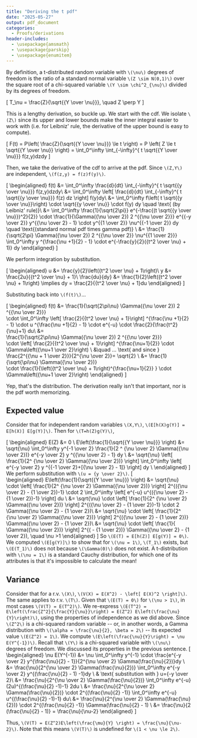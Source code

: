 ```yaml
---
title: "Deriving the t pdf"
date: "2025-05-27"
output: pdf_document
categories:
  - Proofs/derivations
header-includes:
  - \usepackage{amsmath}
  - \usepackage{parskip}
  - \usepackage{enumitem}
---
```


By definition, a t-distributed random variable with `\(\nu\)` degrees of freedom is the ratio of a standard normal variable `\(Z \sim N(0,1)\)` over the square root of a chi-squared variable `\(Y \sim \chi^2_{\nu}\)` divided by its degrees of freedom. 

\[
T_\nu = \frac{Z}{\sqrt{{Y \over \nu}}}, \quad Z \perp Y
\]

This is a lengthy derivation, so buckle up. We start with the cdf. We isolate `\(Z\)` since its upper and lower bounds make the inner integral easier to work with (i.e. for Leibniz' rule, the derivative of the upper bound is easy to compute). 

\[
F(t) = P\left( \frac{Z}{\sqrt{{Y \over \nu}}} \le t \right) = P \left( Z \le t \sqrt{{Y \over \nu}} \right) = \int_0^\infty \int_{-\infty}^{ t \sqrt{{Y \over \nu}}} f(z,y)dzdy
\]

Then, we take the derivative of the cdf to arrive at the pdf. Since `\(Z,Y\)` are independent, `\(f(z,y) = f(z)f(y)\)`.

\[
\begin{aligned}
f(t) &= \int_0^\infty \frac{d}{dt} \int_{-\infty}^{ t \sqrt{{y \over \nu}}} f(z,y)dzdy\\
 &= \int_0^\infty \left[ \frac{d}{dt} \int_{-\infty}^{ t \sqrt{{y \over \nu}}} f(z) dz \right] f(y)dy\\
&= \int_0^\infty f\left( t \sqrt{{y \over \nu}}\right) \cdot \sqrt{{y \over \nu}}  \cdot f(y) dy \quad \text{ (by Leibniz' rule)}\\
&= \int_0^\infty \frac{1}{\sqrt{2\pi}} e^{-\frac{(t \sqrt{{y \over \nu}})^2}{2}} \cdot
\frac{1}{\Gamma({\nu \over 2}) 2 ^{{\nu \over 2}}} 
e^{{-y \over 2}} y^{{\nu \over 2} - 1} 
\cdot 
y^{{1 \over 2}} \nu^{{-1 \over 2}}  dy \quad \text{(standard normal pdf times gamma pdf)} \\
&= \frac{1}{\sqrt{2\pi} \Gamma({\nu \over 2}) 2 ^{{\nu \over 2}} \nu^{{1 \over 2}}} 
\int_0^\infty y ^{\frac{\nu +1}{2} - 1} \cdot e^{-\frac{y}{2}({t^2 \over \nu} + 1)} dy
\end{aligned}
\]

We perform integration by substitution. 

\[
\begin{aligned}
u &= \frac{y}{2}\left({t^2 \over \nu} + 1\right)\\
y &= \frac{2u}{{t^2 \over \nu} + 1}\\
\frac{du}{dy} &= \frac{1}{2}\left({t^2 \over \nu} + 1\right) \implies dy = \frac{2}{{t^2 \over \nu} + 1}du
\end{aligned}
\]

Substituting back into `\(f(t)\)`...

\[
\begin{aligned}
f(t) &= 
\frac{1}{\sqrt{2\pi\nu} \Gamma({\nu \over 2}) 2 ^{{\nu \over 2}}}  
\cdot 
\int_0^\infty  \left[  \frac{2}{{t^2 \over \nu} + 1}\right] ^{\frac{\nu +1}{2} - 1} 
\cdot
u ^{\frac{\nu +1}{2} - 1} \cdot e^{-u} 
\cdot
\frac{2}{\frac{t^2}{\nu}+1}
 du\\ 
&=  
\frac{1}{\sqrt{2\pi\nu} \Gamma({\nu \over 2}) 2 ^{{\nu \over 2}}}  
\cdot 
\left[  \frac{2}{{t^2 \over \nu} + 1}\right] ^{\frac{\nu+1}{2}} 
\cdot 
\Gamma\left({\nu+1 \over 2}\right) \\
&\quad ... \text{ and since } \frac{2^{{\nu + 1 \over 2}}}{2^{\nu \over 2}}= \sqrt{2} \\
&= 
\frac{1}{\sqrt{\pi\nu} \Gamma({\nu \over 2})}  
\cdot 
\frac{1}{\left({t^2 \over \nu} + 1\right)^{\frac{\nu+1}{2}} }
\cdot
\Gamma\left({\nu+1 \over 2}\right)
\end{aligned}
\]

Yep, that's the distribution. The derivation really isn't that important, nor is the pdf worth memorizing.

## Expected value
Consider that for independent random variables `\(X,Y\)`, `\(E[h(X)g(Y)] = E[h(X)] E[g(Y)]\)`. Then for `\(T=h(Z)g(Y)\)`,

\[
\begin{aligned}
E(Z) &= 0 \\ 
E\left(\frac{1}{\sqrt{{Y \over \nu}}} \right) &= \sqrt{\nu} \int_0^\infty y^{-1 \over 2} \frac{1}{2 ^ {\nu \over 2} \Gamma({\nu \over 2})} e^{-y \over 2} y ^{{\nu \over 2} - 1}  dy \\ 
  &= \sqrt{\nu}  \left[ \frac{1}{2^ {\nu \over 2} \Gamma({\nu \over 2})} \right] \int_0^\infty \left[  e^{-y \over 2}  y ^{{-1 \over 2}+[{\nu \over 2} - 1]} \right] dy \\
\end{aligned} 
\]
We perform substitution with `\(u = {y \over 2}\)`. 
\[  
\begin{aligned} 
E\left(\frac{1}{\sqrt{{Y \over \nu}}} \right)  &= \sqrt{\nu} \cdot  \left[ \frac{1}{2^ {\nu \over 2} \Gamma({\nu \over 2})} \right] 2^{({\nu \over 2} - {1 \over 2})-1} \cdot 2 \int_0^\infty \left[ e^{-u}  u^{({\nu \over 2} - {1 \over 2})-1} \right] du \\
&= \sqrt{\nu} \cdot  \left[ \frac{1}{2^ {\nu \over 2} \Gamma({\nu \over 2})} \right] 2^{({\nu \over 2} - {1 \over 2})-1} \cdot 2 \Gamma({\nu \over 2} - {1 \over 2})\\
&= \sqrt{\nu} \cdot  \left[ \frac{1}{2^ {\nu \over 2} \Gamma({\nu \over 2})} \right] 2^{({\nu \over 2} - {1 \over 2})} \Gamma({\nu \over 2} - {1 \over 2})\\
&= \sqrt{\nu} \cdot  \left[ \frac{1}{ \Gamma({\nu \over 2})} \right] 2^{( - {1 \over 2})} \Gamma({\nu \over 2} - {1 \over 2}), \quad \nu >1 
\end{aligned} 
\]
So `\(E(T) = E[h(Z)] E[g(Y)] = 0\)`. We computed `\(E[g(Y)]\)` to show that for `\(\nu = 1\)`, `\(T_1\)` exists, but `\(E(T_1)\)` does not because `\(\Gamma(0)\)` does not exist. A t-distribution with `\(\nu = 1\)` is a standard Cauchy distribution, for which one of its attributes is that it's impossible to calculate the mean! 

## Variance
Consider that for a r.v. `\(X\)`, `\(V(X) = E(X^2) - \left[ E(X)^2 \right]\)`. The same applies to r.v. `\(T\)`. Given that `\(E(T) = 0\)` for `\(\nu > 1\)`, in most cases `\(V(T) = E(T^2)\)`. 
We re-express `\(E(T^2) = E\left(\frac{Z^2}{\frac{Y}{\nu}}\right) = E(Z^2) E\left(\frac{\nu}{Y}\right)\)`, using the properties of independence as we did above. Since `\(Z^2\)` is a chi-squared random variable -- or, in another words, a Gamma distribution with `\(\alpha = \frac{\nu}{2}, \beta = 2\)` -- its expected value `\(E(Z^2) = 1\)`. We compute `\(E\left(\frac{\nu}{Y}\right) = \nu E(Y^{-1})\)`. Recall that `\(Y\)` is a chi-squared variable with `\(\nu\)` degrees of freedom. We discussed its properties in the previous sentence.
\[ 
\begin{aligned}
  \nu E(Y^{-1}) &= \nu \int_0^\infty y^{-1} \cdot \frac{e^{-y \over 2} y^{\frac{\nu}{2} - 1}}{2^{\nu \over 2} \Gamma(\frac{\nu}{2})}dy  \\
  &=  \frac{\nu}{2^{\nu \over 2} \Gamma(\frac{\nu}{2})} \int_0^\infty e^{-y \over 2} y^{(\frac{\nu}{2} - 1) -1}dy \\
  & \text{ substitution with } u={-y \over 2}\\
  &= \frac{\nu}{2^{\nu \over 2} \Gamma(\frac{\nu}{2})} \int_0^\infty  e^{-u} (2u)^{(\frac{\nu}{2} -1)-1} 2du \\ 
  &= \frac{\nu}{2^{\nu \over 2} \Gamma(\frac{\nu}{2})} \cdot 2^{(\frac{\nu}{2} -1)} \int_0^\infty  e^{-u} u^{(\frac{\nu}{2} -1)-1} du\\
  &=  \frac{\nu}{2^{\nu \over 2} \Gamma(\frac{\nu}{2})} \cdot 2^{(\frac{\nu}{2} -1)} \Gamma(\frac{\nu}{2} - 1) \\
  &=  \frac{\nu}{2 (\frac{\nu}{2} - 1)} = \frac{\nu}{\nu-2}
  \end{aligned}
\]

Thus, `\(V(T) = E(Z^2)E\left(\frac{\mu}{Y} \right) = \frac{\nu}{\nu-2}\)`. Note that this means `\(V(T)\)` is undefined for `\(1 < \nu \le 2\)`.
